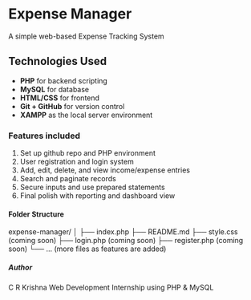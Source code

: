 # Expense Manager

A simple web-based Expense Tracking System

## Technologies Used

- **PHP** for backend scripting
- **MySQL** for database
- **HTML/CSS** for frontend
- **Git + GitHub** for version control
- **XAMPP** as the local server environment

### Features included
1. Set up github repo and PHP environment
2. User registration and login system
3. Add, edit, delete, and view income/expense entries
4. Search and paginate records
5. Secure inputs and use prepared statements
6. Final polish with reporting and dashboard view

#### Folder Structure
expense-manager/
│
├── index.php
├── README.md
├── style.css (coming soon)
├── login.php (coming soon)
├── register.php (coming soon)
└── ... (more files as features are added)

##### Author

C R Krishna
Web Development Internship using PHP & MySQL